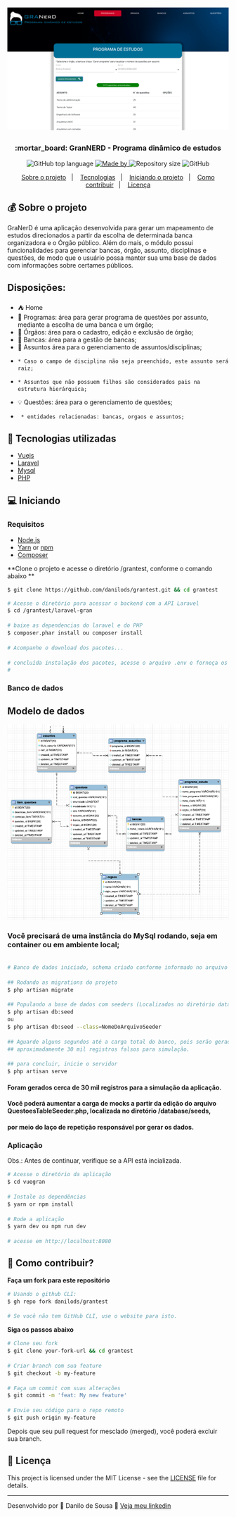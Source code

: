 <h1 align="center">
<img src="tela-inicial.png" title="granerd"></h1>

<h3 align="center">
  :mortar_board: GranNERD - Programa dinâmico de estudos
</h3>

<p align="center">
  <img alt="GitHub top language" src="https://img.shields.io/github/languages/top/danilods/grantest?color=%FF9000">

  <a href="https://www.linkedin.com/in/danilo-de-sousa-97594b187/">
    <img alt="Made by" src="https://img.shields.io/badge/made%20by-Danilo%20de%20Sousa-orange">
  </a>
  
  <img alt="Repository size" src="https://img.shields.io/github/repo-size/danilods/grantest?color=%235636D3">
  
 
  
  <img alt="GitHub" src="https://img.shields.io/github/license/danilods/grantest?style=flat-squaret?color=%235636D3">
</p>

<p align="center">
  <a href="#-about-the-project">Sobre o projeto</a>&nbsp;&nbsp;&nbsp;|&nbsp;&nbsp;&nbsp;
  <a href="#-technologies">Tecnologias</a>&nbsp;&nbsp;&nbsp;|&nbsp;&nbsp;&nbsp;
  <a href="#-getting-started">Iniciando o projeto</a>&nbsp;&nbsp;&nbsp;|&nbsp;&nbsp;&nbsp;
  <a href="#-how-to-contribute">Como contribuir</a>&nbsp;&nbsp;&nbsp;|&nbsp;&nbsp;&nbsp;
  <a href="#-license">Licença</a>
</p>




## 💰 Sobre o projeto

  GraNerD é uma aplicação desenvolvida para gerar um mapeamento de estudos direcionados a partir da escolha de determinada banca organizadora e o Órgão público. Além do mais, o módulo possui funcionalidades para gerenciar bancas, órgão, assunto, disciplinas e questões, de modo que o usuário possa manter sua uma base de dados com informações sobre certames públicos.

## Disposições:

 - :tent: Home
  -  :pencil:  Programas: área para gerar programa de questões por assunto, mediante a escolha de uma banca e um órgão;
  -  :office: Órgãos: área para o cadastro, edição e exclusão de órgão;
  -  :post_office: Bancas: área para a gestão de bancas;
  -  :blue_book: Assuntos área para o gerenciamento de assuntos/disciplinas;
  -     * Caso o campo de disciplina não seja preenchido, este assunto será raiz;
  -     * Assuntos que não possuem filhos são considerados pais na estrutura hierárquica;
  -  :bulb:  Questões: área para o gerenciamento de questões;
  -      * entidades relacionadas: bancas, orgaos e assuntos;

## 🚀 Tecnologias utilizadas

- [Vuejs](https://br.vuejs.org/)
- [Laravel](https://laravel.com/)
- [Mysql](https://www.mysql.com/)
- [PHP](https://www.php.net/manual/pt_BR/intro-whatis.php)


## 💻 Iniciando


### Requisitos

- [Node.js](https://nodejs.org/en/)
- [Yarn](https://classic.yarnpkg.com/) or [npm](https://www.npmjs.com/)
- [Composer](https://getcomposer.org/)


**Clone o projeto e acesse o diretório /grantest, conforme o comando abaixo **

```bash
$ git clone https://github.com/danilods/grantest.git && cd grantest
```

```bash
# Acesse o diretório para acessar o backend com a API Laravel
$ cd /grantest/laravel-gran

# baixe as dependencias do laravel e do PHP
$ composer.phar install ou composer install

# Acompanhe o download dos pacotes...

# concluída instalação dos pacotes, acesse o arquivo .env e forneça os dados de conexão com o banco de dados (HOST/DATABASE_NAME/USER/PASSWORD)
#

```
### Banco de dados 

## Modelo de dados
![Alt text](modelo-dados.png?raw=true "grantest")


### Você precisará de uma instância do MySql rodando, seja em container ou em ambiente local;

```bash

# Banco de dados iniciado, schema criado conforme informado no arquivo .env, siga para os seguintes passos:

## Rodando as migrations do projeto
$ php artisan migrate

## Populando a base de dados com seeders (Localizados no diretório database/migrations e database/seeds)
$ php artisan db:seed 
ou
$ php artisan db:seed --class=NomeDoArquivoSeeder

## Aguarde alguns segundos até a carga total do banco, pois serão gerados 
## aproximadamente 30 mil registros falsos para simulação.

## para concluir, inicie o servidor
$ php artisan serve

```

#### Foram gerados cerca de 30 mil registros para a simulação da aplicação.
#### Você poderá aumentar a carga de mocks a partir da edição do arquivo QuestoesTableSeeder.php, localizada no diretório /database/seeds, 
#### por meio do laço de repetição responsável por gerar os dados.


### Aplicação

Obs.: Antes de continuar, verifique se a API está incializada.

```bash
# Acesse o diretório da aplicação
$ cd vuegran

# Instale as dependências
$ yarn or npm install

# Rode a aplicação
$ yarn dev ou npm run dev

# acesse em http://localhost:8080
```


## 🤔 Como contribuir?

**Faça um fork para este repositório**

```bash
# Usando o github CLI:
$ gh repo fork danilods/grantest

# Se você não tem GitHub CLI, use o website para isto.
```

**Siga os passos abaixo**

```bash
# Clone seu fork
$ git clone your-fork-url && cd grantest

# Criar branch com sua feature
$ git checkout -b my-feature

# Faça um commit com suas alterações
$ git commit -m 'feat: My new feature'

# Envie seu código para o repo remoto
$ git push origin my-feature
```

Depois que seu pull request for mesclado (merged), você poderá excluir sua branch.

## 📝 Licença

This project is licensed under the MIT License - see the [LICENSE](LICENSE) file for details.

---

Desenvolvido por 💜 Danilo de Sousa 👋 [Veja meu linkedin](https://www.linkedin.com/in/danilo-de-sousa-97594b187/)
